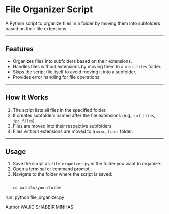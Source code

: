 # File Organizer Script

A Python script to organize files in a folder by moving them into subfolders based on their file extensions.

---

## Features
- Organizes files into subfolders based on their extensions.
- Handles files without extensions by moving them to a `misc_files` folder.
- Skips the script file itself to avoid moving it into a subfolder.
- Provides error handling for file operations.

---

## How It Works
1. The script lists all files in the specified folder.
2. It creates subfolders named after the file extensions (e.g., `txt_files`, `jpg_files`).
3. Files are moved into their respective subfolders.
4. Files without extensions are moved to a `misc_files` folder.

---

## Usage
1. Save the script as `file_organizer.py` in the folder you want to organize.
2. Open a terminal or command prompt.
3. Navigate to the folder where the script is saved:
   ```bash

   cd path/to/your/folder

  run:   python file_organizer.py

Author
WAJID SHABBIR MINHAS

